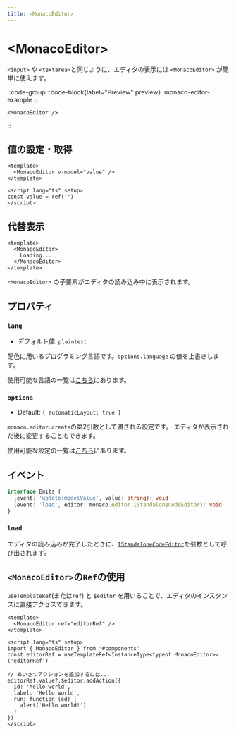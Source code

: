 ```yaml
---
title: <MonacoEditor>
---
```


# &lt;MonacoEditor&gt;
`<input>` や `<textarea>`と同じように、エディタの表示には `<MonacoEditor>` が簡単に使えます。

::code-group
  ::code-block{label="Preview" preview}
  :monaco-editor-example
  ::
  ```vue [Code]
  <MonacoEditor />
  ```
::

## 値の設定・取得
```vue
<template>
  <MonacoEditor v-model="value" />
</template>

<script lang="ts" setup>
const value = ref('')
</script>
```

## 代替表示
```vue
<template>
  <MonacoEditor>
    Loading...
  </MonacoEditor>
</template>
```
`<MonacoEditor>` の子要素がエディタの読み込み中に表示されます。

## プロパティ
### `lang`
- デフォルト値: `plaintext`

配色に用いるプログラミング言語です。`options.language` の値を上書きします。

使用可能な言語の一覧は[こちら](https://github.com/microsoft/monaco-editor/tree/main/src/basic-languages)にあります。

### `options`
- Default: `{ automaticLayout: true }`

`monaco.editor.create`の第2引数として渡される設定です。
エディタが表示された後に変更することもできます。

使用可能な設定の一覧は[こちら](https://microsoft.github.io/monaco-editor/docs.html#interfaces/editor.IStandaloneEditorConstructionOptions.html)にあります。

## イベント
```ts
interface Emits {
  (event: 'update:modelValue', value: string): void
  (event: 'load', editor: monaco.editor.IStandaloneCodeEditor): void
}
```
### `load`
エディタの読み込みが完了したときに、[`IStandaloneCodeEditor`](https://microsoft.github.io/monaco-editor/api/interfaces/monaco.editor.IStandaloneCodeEditor.html)を引数として呼び出されます。

## `<MonacoEditor>`の`Ref`の使用
`useTemplateRef`(または`ref`) と `$editor` を用いることで、エディタのインスタンスに直接アクセスできます。
```vue
<template>
  <MonacoEditor ref="editorRef" />
</template>

<script lang="ts" setup>
import { MonacoEditor } from '#components'
const editorRef = useTemplateRef<InstanceType<typeof MonacoEditor>>('editorRef')

// あいさつアクションを追加するには...
editorRef.value?.$editor.addAction({
  id: 'hello-world',
  label: 'Hello world',
  run: function (ed) {
    alert('Hello world!')
  }
})
</script>
```
